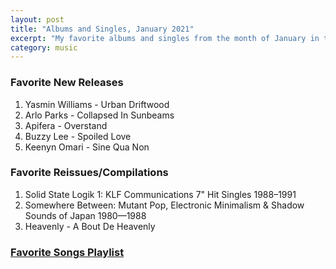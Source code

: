 ```yaml
---
layout: post
title: "Albums and Singles, January 2021"
excerpt: "My favorite albums and singles from the month of January in the 2021st year. "
category: music
---
```


### Favorite New Releases

1. Yasmin Williams - Urban Driftwood
1. Arlo Parks - Collapsed In Sunbeams
1. Apifera - Overstand
1. Buzzy Lee - Spoiled Love
1. Keenyn Omari - Sine Qua Non

### Favorite Reissues/Compilations

1. Solid State Logik 1: KLF Communications 7" Hit Singles 1988–1991
1. Somewhere Between: Mutant Pop, Electronic Minimalism & Shadow Sounds of Japan 1980—1988
1. Heavenly - A Bout De Heavenly

### <a href="https://open.spotify.com/playlist/5k4LRSijkEN5KFa8lapV4G" target="_blank" rel="noopener">Favorite Songs Playlist</a>
